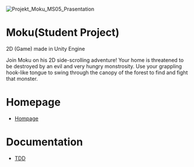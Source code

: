 ![Projekt_Moku_MS05_Prasentation](https://user-images.githubusercontent.com/79602049/155981176-7161ccfb-6717-47d1-a027-ed0454d8a852.jpg)
# Moku(Student Project)
2D (Game) made in Unity Engine

Join Moku on his 2D side-scrolling adventure! Your home is threatened to be destroyed by an evil and very hungry monstrosity. Use your grappling hook-like tongue to swing through the canopy of the forest to find and fight that monster.

# Homepage
- [Hompage](https://moku-and-the-feeding-frenzy.school4games.net/)

# Documentation
- [TDD](https://github.com/yazan-oss/Moku/files/8170350/TDD.1.pdf)
